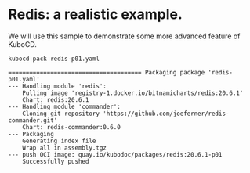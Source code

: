 
# Redis: a realistic example.


We will use this sample to demonstrate some more advanced feature of KuboCD.


```
kubocd pack redis-p01.yaml 

====================================== Packaging package 'redis-p01.yaml'
--- Handling module 'redis':
    Pulling image 'registry-1.docker.io/bitnamicharts/redis:20.6.1'
    Chart: redis:20.6.1
--- Handling module 'commander':
    Cloning git repository 'https://github.com/joeferner/redis-commander.git'
    Chart: redis-commander:0.6.0
--- Packaging
    Generating index file
    Wrap all in assembly.tgz
--- push OCI image: quay.io/kubodoc/packages/redis:20.6.1-p01
    Successfully pushed
```


